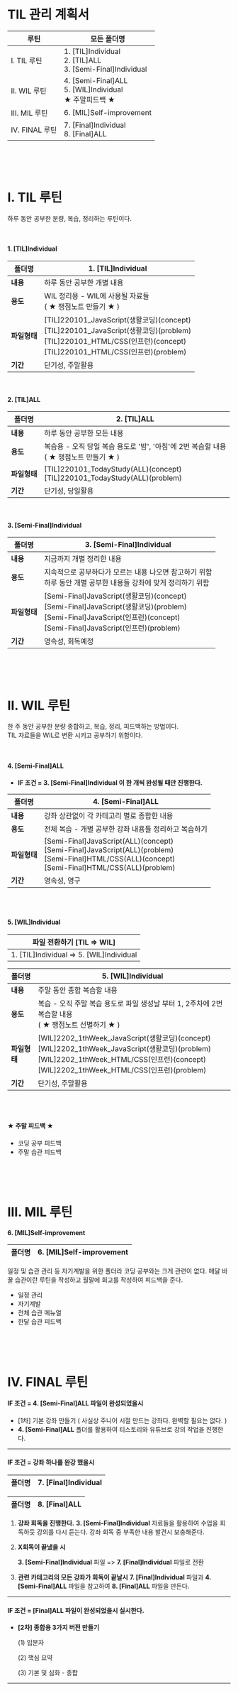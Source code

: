 # TIL 관리 계획서

| 루틴          | 모든 폴더명                                                  |
| ------------- | ------------------------------------------------------------ |
| Ⅰ. TIL 루틴   | 1. [TIL]Individual<br/>2. [TIL]ALL<br/>3. [Semi-Final]Individual |
| Ⅱ. WIL 루틴   | 4. [Semi-Final]ALL<br/>5. [WIL]Individual<br/>★ 주말피드백 ★ |
| Ⅲ. MIL 루틴   | 6. [MIL]Self-improvement                                     |
| Ⅳ. FINAL 루틴 | 7. [Final]Individual<br/>8. [Final]ALL                       |

<br/>

<br/>

<br/>

# Ⅰ. TIL 루틴

하루 동안 공부한 분량, 복습, 정리하는 루틴이다.

<br>

#### 1. [TIL]Individual 

| 폴더명       | 1. [TIL]Individual                                           |
| ------------ | ------------------------------------------------------------ |
| **내용**     | 하루 동안 공부한 개별 내용                                   |
| **용도**     | WIL 정리용 - WIL에 사용될 자료들<br/>( ★ 쟁점노트 만들기 ★ ) |
| **파일형태** | [TIL]220101_JavaScript(생활코딩)(concept)<br />[TIL]220101_JavaScript(생활코딩)(problem)<br />[TIL]220101_HTML/CSS(인프런)(concept)<br />[TIL]220101_HTML/CSS(인프런)(problem) |
| **기간**     | 단기성, 주말활용                                             |

<br/>

#### 2. [TIL]ALL

| 폴더명       | 2. [TIL]ALL                                                  |
| ------------ | ------------------------------------------------------------ |
| **내용**     | 하루 동안 공부한 모든 내용                                   |
| **용도**     | 복습용 - 오직 당일 복습 용도로 '밤', '아침'에 2번 복습할 내용<br/> ( ★ 쟁점노트 만들기 ★ ) |
| **파일형태** | [TIL]220101_TodayStudy(ALL)(concept)<br/>[TIL]220101_TodayStudy(ALL)(problem) |
| **기간**     | 단기성, 당일활용                                             |

<br/>

#### 3. [Semi-Final]Individual

| 폴더명       | 3. [Semi-Final]Individual                                    |
| ------------ | ------------------------------------------------------------ |
| **내용**     | 지금까지 개별 정리한 내용                                    |
| **용도**     | 지속적으로 공부하다가 모르는 내용 나오면 참고하기 위함<br/>하루 동안 개별 공부한 내용들 강좌에 맞게 정리하기 위함 |
| **파일형태** | [Semi-Final]JavaScript(생활코딩)(concept)<br/>[Semi-Final]JavaScript(생활코딩)(problem)<br/>[Semi-Final]JavaScript(인프런)(concept)<br/>[Semi-Final]JavaScript(인프런)(problem) |
| **기간**     | 영속성, 회독예정                                             |

<br/>

<br/>

<br/>

# Ⅱ. WIL 루틴

 한 주 동안 공부한 분량 종합하고, 복습, 정리, 피드백하는 방법이다. <br/>TIL 자료들을 WIL로 변환 시키고 공부하기 위함이다.

<br/>

#### 4. [Semi-Final]ALL

* **IF 조건 = 3. [Semi-Final]Individual 이 한 개씩 완성될 때만 진행한다.**

| 폴더명       | 4. [Semi-Final]ALL                                           |
| ------------ | ------------------------------------------------------------ |
| **내용**     | 강좌 상관없이 각 카테고리 별로 종합한 내용                   |
| **용도**     | 전체 복습 - 개별 공부한 강좌 내용들 정리하고 복습하기        |
| **파일형태** | [Semi-Final]JavaScript(ALL)(concept)<br/>[Semi-Final]JavaScript(ALL)(problem)<br/>[Semi-Final]HTML/CSS(ALL)(concept)<br/>[Semi-Final]HTML/CSS(ALL)(problem) |
| **기간**     | 영속성, 영구                                                 |

<br/><br/>

#### 5. [WIL]Individual

| 파일 전환하기 [TIL => WIL]                 |
| ------------------------------------------ |
| 1. [TIL]Individual  =>  5. [WIL]Individual |

| 폴더명       | 5. [WIL]Individual                                           |
| ------------ | ------------------------------------------------------------ |
| **내용**     | 주말 동안 종합 복습할 내용                                   |
| **용도**     | 복습 - 오직 주말 복습 용도로 파일 생성날 부터 1, 2주차에 2번 복습할 내용<br/>( ★ 쟁점노트 선별하기 ★ ) |
| **파일형태** | [WIL]2202_1thWeek_JavaScript(생활코딩)(concept)<br/>[WIL]2202_1thWeek_JavaScript(생활코딩)(problem)<br/>[WIL]2202_1thWeek_HTML/CSS(인프런)(concept)<br/>[WIL]2202_1thWeek_HTML/CSS(인프런)(problem) |
| **기간**     | 단기성, 주말활용                                             |

<br/><br/>

#### ★ 주말 피드백 ★

* 코딩 공부 피드백
* 주말 습관 피드백

<br/>

<br/>

<br/>

# Ⅲ. MIL 루틴

#### 6. [MIL]Self-improvement

| 폴더명 | 6. [MIL]Self-improvement |
| ------ | ------------------------ |

일정 및 습관 관리 등 자기계발을 위한 폴더라 코딩 공부와는 크게 관련이 없다.
매달 바꿀 습관이란 루틴을 작성하고 월말에 회고를 작성하여 피드백을 준다.

* 일정 관리
* 자기계발
* 전체 습관 메뉴얼
* 한달 습관 피드백

<br/>

<br/>

<br/>

# Ⅳ. FINAL 루틴

#### IF 조건 = 4. [Semi-Final]ALL 파일이 완성되었을시

* [1차] 기본 강좌 만들기 
  ( 사실상 주니어 시절 만드는 강좌다. 완벽할 필요는 없다. )
* **4. [Semi-Final]ALL** 폴더를 활용하여 티스토리와 유튜브로 강의 작업을 진행한다.

----------------------------------------------------------------------------------------
#### IF 조건 = 강좌 하나를 완강 했을시

| 폴더명 | **7. [Final]Individual** |
| ------ | ------------------------ |

| 폴더명 | 8. [Final]ALL |
| ------ | ------------- |

1) **강좌 회독을 진행한다.**
   **3. [Semi-Final]Individual** 자료들을 활용하여 수업을 회독하듯 강의를 다시 듣는다. 
   강좌 회독 중 부족한 내용 발견시 보충해준다. 
2. **X회독이 끝냈을 시**

   **3. [Semi-Final]Individual** 파일 => **7. [Final]Individual** 파일로 전환

3) **관련 카테고리의 모든 강좌가 회독이 끝날시**
   **7. [Final]Individual** 파일과 **4. [Semi-Final]ALL** 파일을 참고하여 **8. [Final]ALL** 파일을 만든다.

----------------------------------------------------------------------------------------
#### IF 조건 = [Final]ALL 파일이 완성되었을시 실시한다.

* **[2차] 종합용 3가지 버전 만들기**

  (1) 입문자

  (2) 핵심 요약

  (3) 기본 및 심화 - 종합

---

<br/>
